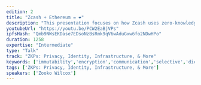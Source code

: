 ```yaml
---
edition: 2
title: "Zcash + Ethereum = ❤"
description: "This presentation focuses on how Zcash uses zero-knowledge proofs to add private transactions to a public blockchain, and how Zcash and Ethereum will grow together. Zcash is a new cryptocurrency that provides private transactions — the sender’s and receiver’s addresses are not publicly visible in the blockchain, nor is the amount transferred. Zcash posts that private information to the blockchain in encrypted form, and uses zero-knowledge proofs to cryptographically guarantee the validity of transactions without exposing the private information. This results in “Selective Transparency”. It’s not all-dark-all-the-time — it’s that each encrypted transaction in the blockchain can be revealed by its creator to selected third parties. Zcash is developed by a VC-funded, highly skilled development team and a widespread and active open source community. There are three paths forward for integrating Ethereum’s programmability with Zcash’s privacy. The Zcash team is actively contributing to all three paths. 1. Programmable Zcash — add Ethereum-style programmability to the Zcash blockchain 2. Private Ethereum — add Zcash-style privacy to the Ethereum blockchain 3. Project Alchemy — interoperation between the Ethereum and Zcash"
youtubeUrl: "https://youtu.be/PCW2EaBjVPs"
ipfsHash: "Qmb9NWsEKDase7EDsoNzBsRmk9qV6wAduGxw6fo2NDwHPo"
duration: 1258
expertise: "Intermediate"
type: "Talk"
track: "ZKPs: Privacy, Identity, Infrastructure, & More"
keywords: ['immutability','encryption','communication','selective','dicslosure','human rights','society','fungibility','data','security','bitcoin','zksnarks','zkproofs','validators','programmability','alchemy','btcrelay']
tags: ['ZKPs: Privacy, Identity, Infrastructure, & More']
speakers: ['Zooko Wilcox']
---
```

